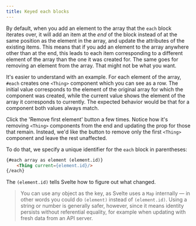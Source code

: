```yaml
---
title: Keyed each blocks
---
```


By default, when you add an element to the array that the `each` block iterates over, it will add an item at the *end* of the block instead of at the same position as the element in the array, and update the attributes of the existing items. This means that if you add an element to the array anywhere other than at the end, this leads to each item corresponding to a different element of the array than the one it was created for. The same goes for removing an element from the array. That might not be what you want.

It's easier to understand with an example. For each element of the array, <code>#each</code> creates one `<Thing>` component which you can see as a row. The initial value corresponds to the element of the original array for which the component was created, while the current value shows the element of the array it corresponds to currently. The expected behavior would be that for a component both values always match.

Click the 'Remove first element' button a few times. Notice how it's removing `<Thing>` components from the end and updating the prop for those that remain. Instead, we'd like the button to remove only the first `<Thing>` component and leave the rest unaffected.

To do that, we specify a unique identifier for the `each` block in parentheses:

```html
{#each array as element (element.id)}
	<Thing current={element.id}/>
{/each}
```

The `(element.id)` tells Svelte how to figure out what changed.

> You can use any object as the key, as Svelte uses a `Map` internally — in other words you could do `(element)` instead of `(element.id)`. Using a string or number is generally safer, however, since it means identity persists without referential equality, for example when updating with fresh data from an API server.
